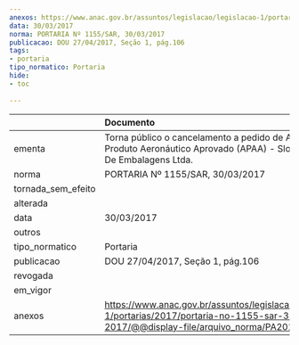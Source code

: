 ```yaml
---
anexos: https://www.anac.gov.br/assuntos/legislacao/legislacao-1/portarias/2017/portaria-no-1155-sar-30-03-2017/@@display-file/arquivo_norma/PA2017-1155.pdf
data: 30/03/2017
norma: PORTARIA Nº 1155/SAR, 30/03/2017
publicacao: DOU 27/04/2017, Seção 1, pág.106
tags:
- portaria
tipo_normatico: Portaria
hide: 
- toc 
 
---
```


|                    | Documento                                                                                                                                            |
|:-------------------|:-----------------------------------------------------------------------------------------------------------------------------------------------------|
| ementa             | Torna público o cancelamento a pedido de Atestado de Produto Aeronáutico Aprovado (APAA)  - Slotter Indústria De Embalagens Ltda.                    |
| norma              | PORTARIA Nº 1155/SAR, 30/03/2017                                                                                                                     |
| tornada_sem_efeito |                                                                                                                                                      |
| alterada           |                                                                                                                                                      |
| data               | 30/03/2017                                                                                                                                           |
| outros             |                                                                                                                                                      |
| tipo_normatico     | Portaria                                                                                                                                             |
| publicacao         | DOU 27/04/2017, Seção 1, pág.106                                                                                                                     |
| revogada           |                                                                                                                                                      |
| em_vigor           |                                                                                                                                                      |
| anexos             | https://www.anac.gov.br/assuntos/legislacao/legislacao-1/portarias/2017/portaria-no-1155-sar-30-03-2017/@@display-file/arquivo_norma/PA2017-1155.pdf |